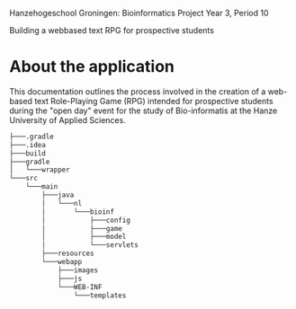 Hanzehogeschool Groningen: Bioinformatics Project Year 3, Period 10

Building a webbased text RPG for prospective students

# About the application
This documentation outlines the process involved in the creation of a web-based text Role-Playing Game (RPG) intended for prospective students during the "open day" event 
for the study of Bio-informatis at the Hanze University of Applied Sciences.

```bash
├───.gradle
├───.idea
├───build
├───gradle
│   └───wrapper
└───src
    └───main
        ├───java
        │   └───nl
        │       └───bioinf
        │           ├───config
        │           ├───game
        │           ├───model
        │           └───servlets
        ├───resources
        └───webapp
            ├───images
            ├───js
            └───WEB-INF
                └───templates
```
